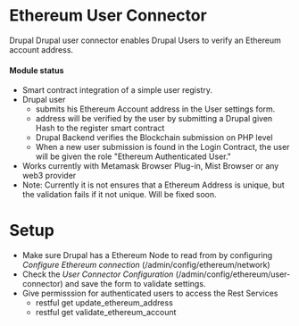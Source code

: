 # Ethereum User Connector

Drupal Drupal user connector enables Drupal Users to verify an Ethereum account address.

#### Module status

* Smart contract integration of a simple user registry. 
* Drupal user 
  * submits his Ethereum Account address in the User settings form.
  * address will be verified by the user by submitting a Drupal given Hash to the register smart contract
  * Drupal Backend verifies the Blockchain submission on PHP level
  * When a new user submission is found in the Login Contract, the user will be given the role "Ethereum Authenticated User."
* Works currently with Metamask Browser Plug-in, Mist Browser or any web3 provider
* Note: Currently it is not ensures that a Ethereum Address is unique, but the validation fails if it not unique. Will be fixed soon.

# Setup

* Make sure Drupal has a Ethereum Node to read from by configuring *Configure Ethereum connection* (/admin/config/ethereum/network)
* Check the *User Connector Configuration* (/admin/config/ethereum/user-connector) and save the form to validate settings.
* Give permisssion for authenticated users to access the Rest Services
  * restful get update_ethereum_address
  * restful get validate_ethereum_account
  
  
 
